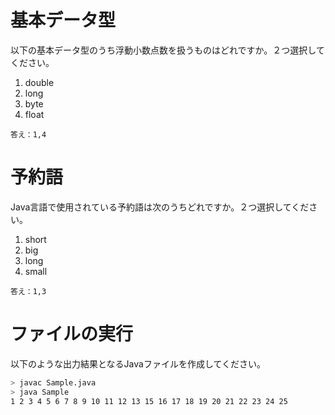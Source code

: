 
# 基本データ型

以下の基本データ型のうち浮動小数点数を扱うものはどれですか。２つ選択してください。

1. double
2. long
3. byte
4. float


`答え：1,4`


# 予約語

Java言語で使用されている予約語は次のうちどれですか。２つ選択してください。

1. short
2. big
3. long
4. small


`答え：1,3`


# ファイルの実行

以下のような出力結果となるJavaファイルを作成してください。

```bash
> javac Sample.java
> java Sample
1 2 3 4 5 6 7 8 9 10 11 12 13 15 16 17 18 19 20 21 22 23 24 25
```